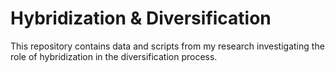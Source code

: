 # Hybridization & Diversification
This repository contains data and scripts from my research investigating the role of hybridization in the diversification process. 
